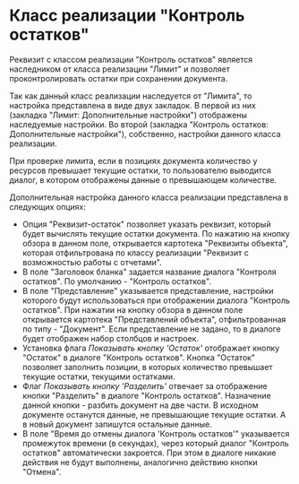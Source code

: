 ﻿# Класс реализации "Контроль остатков"

Реквизит с классом реализации "Контроль остатков" является наследником от класса реализации "Лимит" и позволяет проконтролировать остатки при сохранении документа. 

Так как данный класс реализации наследуется от "Лимита", то настройка представлена в виде двух закладок. В первой из них (закладка "Лимит: Дополнительные настройки") отображены наследуемые настройки. Во второй (закладка "Контроль остатков: Дополнительные настройки"), собственно, настройки данного класса реализации. 

При проверке лимита, если в позициях документа количество у ресурсов превышает текущие остатки, то пользователю выводится диалог, в котором отображены данные о превышающем количестве.

Дополнительная настройка данного класса реализации представлена в следующих опциях: 
   * Опция "Реквизит-остаток" позволяет указать реквизит, который будет вычислять текущие остатки документа. По нажатию на кнопку обзора в данном поле, открывается картотека "Реквизиты объекта", которая отфильтрована по классу реализации "Реквизит с возможностью работы с отчетами". 
   * В поле "Заголовок бланка" задается название диалога "Контроля остатков". По умолчанию - "Контроль остатков".
   * В поле "Представление" указывается представление, настройки которого будут использоваться при отображении диалога "Контроль остатков". При нажатии на кнопку обзора в данном поле открывается картотека "Представлений объекта", отфильтрованная по типу - "Документ". Если представление не задано, то в диалоге будет отображен набор столбцов и настроек. 
   * Установка флага *Показывать кнопку 'Остаток'* отображает кнопку "Остаток" в диалоге "Контроль остатков". Кнопка "Остаток" позволяет заполнить позиции, в которых количество превышает текущие остатки, текущими остатками. 
   * Флаг *Показывать кнопку 'Разделить'* отвечает за отображение кнопки "Разделить" в диалоге "Контроль остатков". Назначение данной кнопки - разбить документ на две части. В исходном документе останутся данные, не превышающие текущие остатки. А в новый документ запишутся остальные данные. 
   * В поле "Время до отмены диалога 'Контроль остатков'" указывается промежуток времени (в секундах), через который диалог "Контроль остатков" автоматически закроется. При этом в диалоге никакие действия не будут выполнены, аналогично действию кнопки "Отмена". 
